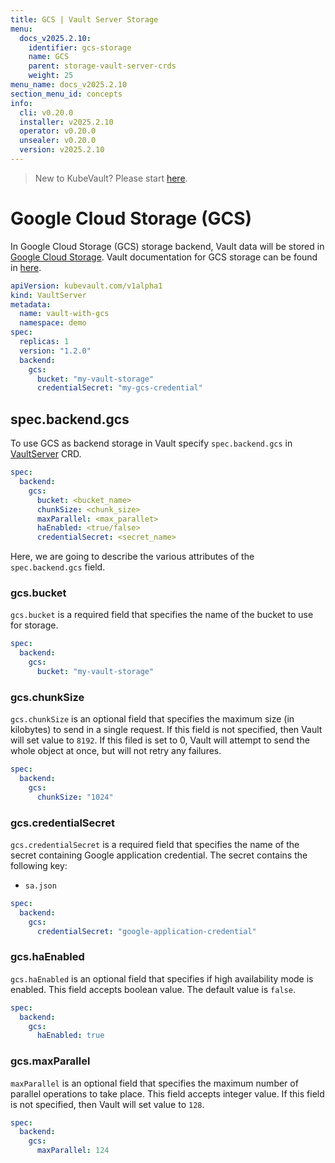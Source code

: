 ```yaml
---
title: GCS | Vault Server Storage
menu:
  docs_v2025.2.10:
    identifier: gcs-storage
    name: GCS
    parent: storage-vault-server-crds
    weight: 25
menu_name: docs_v2025.2.10
section_menu_id: concepts
info:
  cli: v0.20.0
  installer: v2025.2.10
  operator: v0.20.0
  unsealer: v0.20.0
  version: v2025.2.10
---
```


> New to KubeVault? Please start [here](/docs/v2025.2.10/concepts/README).

# Google Cloud Storage (GCS)

In Google Cloud Storage (GCS) storage backend, Vault data will be stored in [Google Cloud Storage](https://cloud.google.com/storage/docs/). Vault documentation for GCS storage can be found in [here](https://www.vaultproject.io/docs/configuration/storage/google-cloud-storage.html).

```yaml
apiVersion: kubevault.com/v1alpha1
kind: VaultServer
metadata:
  name: vault-with-gcs
  namespace: demo
spec:
  replicas: 1
  version: "1.2.0"
  backend:
    gcs:
      bucket: "my-vault-storage"
      credentialSecret: "my-gcs-credential"
```

## spec.backend.gcs

To use GCS as backend storage in Vault specify `spec.backend.gcs` in [VaultServer](/docs/v2025.2.10/concepts/vault-server-crds/vaultserver) CRD.

```yaml
spec:
  backend:
    gcs:
      bucket: <bucket_name>
      chunkSize: <chunk_size>
      maxParallel: <max_parallet>
      haEnabled: <true/false>
      credentialSecret: <secret_name>
```

Here, we are going to describe the various attributes of the `spec.backend.gcs` field.

### gcs.bucket

`gcs.bucket` is a required field that specifies the name of the bucket to use for storage.

```yaml
spec:
  backend:
    gcs:
      bucket: "my-vault-storage"
```

### gcs.chunkSize

`gcs.chunkSize` is an optional field that specifies the maximum size (in kilobytes) to send in a single request. If this field is not specified, then Vault will set value to `8192`. If this filed is set to 0, Vault will attempt to send the whole object at once, but will not retry any failures.

```yaml
spec:
  backend:
    gcs:
      chunkSize: "1024"
```

### gcs.credentialSecret

`gcs.credentialSecret` is a required field that specifies the name of the secret containing Google application credential. The secret contains the following key:

- `sa.json`

```yaml
spec:
  backend:
    gcs:
      credentialSecret: "google-application-credential"
```

### gcs.haEnabled

`gcs.haEnabled` is an optional field that specifies if high availability mode is enabled. This field accepts boolean value. The default value is `false`.

```yaml
spec:
  backend:
    gcs:
      haEnabled: true
```

### gcs.maxParallel

`maxParallel` is an optional field that specifies the maximum number of parallel operations to take place. This field accepts integer value. If this field is not specified, then Vault will set value to `128`.

```yaml
spec:
  backend:
    gcs:
      maxParallel: 124
```
